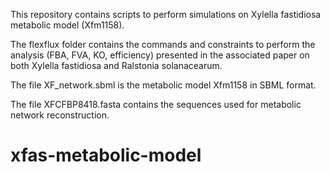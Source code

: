 This repository contains scripts to perform simulations on Xylella fastidiosa metabolic model (Xfm1158).

The flexflux folder contains the commands and constraints to perform the analysis (FBA, FVA, KO, efficiency) presented
in the associated paper on both Xylella fastidiosa and Ralstonia solanacearum.

The file XF_network.sbml is the metabolic model Xfm1158 in SBML format.

The file XFCFBP8418.fasta contains the sequences used for metabolic network reconstruction.

# xfas-metabolic-model
